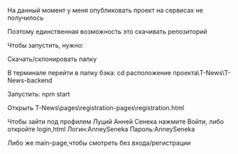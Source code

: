 На данный момент у меня опубликовать проект на сервисах не получилось<br/>

Поэтому единственная возможность это скачивать репозиторий

Чтобы запустить, нужно:<br/>

Скачать/склонировать папку<br/>

В терминале перейти в папку бэка: cd расположение проекта\T-News\T-News-backend  <br/>

Запустить: npm start

Открыть T-News\pages\registration-pages\registration.html<br/>

Чтобы зайти под профилем Луций Анней Сенека нажмите Войти, либо откройте login,html
Логин:AnneySeneka Пароль:AnneySeneka


Либо же main-page,чтобы смотреть без входа/регистрации
